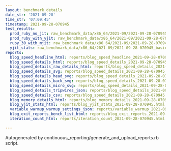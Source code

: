 ```yaml
---
layout: benchmark_details
date_str: '2021-09-28'
time_str: '07:09:45'
timestamp: 2021-09-28-070945
test_results:
  prod_ruby_no_jit: raw_benchmark_data/x86_64/2021-09/2021-09-28-070945_basic_benchmark_prod_ruby_no_jit.json
  prod_ruby_with_yjit: raw_benchmark_data/x86_64/2021-09/2021-09-28-070945_basic_benchmark_prod_ruby_with_yjit.json
  ruby_30_with_mjit: raw_benchmark_data/x86_64/2021-09/2021-09-28-070945_basic_benchmark_ruby_30_with_mjit.json
  yjit_stats: raw_benchmark_data/x86_64/2021-09/2021-09-28-070945_basic_benchmark_yjit_stats.json
reports:
  blog_speed_headline_html: reports/blog_speed_headline_2021-09-28-070945.html
  blog_speed_details_html: reports/blog_speed_details_2021-09-28-070945.html
  blog_speed_details_raw_details_html: reports/blog_speed_details_2021-09-28-070945.raw_details.html
  blog_speed_details_svg: reports/blog_speed_details_2021-09-28-070945.svg
  blog_speed_details_head_svg: reports/blog_speed_details_2021-09-28-070945.head.svg
  blog_speed_details_back_svg: reports/blog_speed_details_2021-09-28-070945.back.svg
  blog_speed_details_micro_svg: reports/blog_speed_details_2021-09-28-070945.micro.svg
  blog_speed_details_tripwires_json: reports/blog_speed_details_2021-09-28-070945.tripwires.json
  blog_speed_details_csv: reports/blog_speed_details_2021-09-28-070945.csv
  blog_memory_details_html: reports/blog_memory_details_2021-09-28-070945.html
  blog_yjit_stats_html: reports/blog_yjit_stats_2021-09-28-070945.html
  variable_warmup_warmup_settings_json: reports/variable_warmup_2021-09-28-070945.warmup_settings.json
  blog_exit_reports_bench_list_html: reports/blog_exit_reports_2021-09-28-070945.bench_list.html
  iteration_count_html: reports/iteration_count_2021-09-28-070945.html

---
```

Autogenerated by continuous_reporting/generate_and_upload_reports.rb script.
